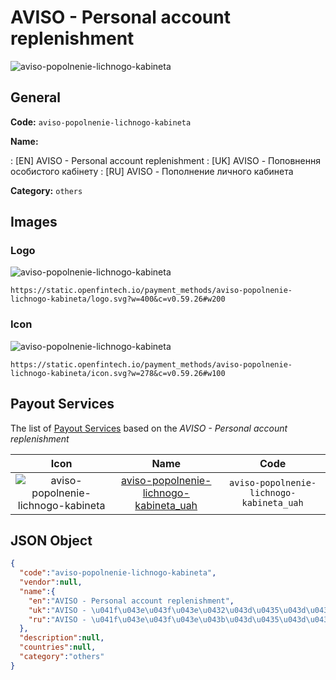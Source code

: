 
# AVISO - Personal account replenishment 
![aviso-popolnenie-lichnogo-kabineta](https://static.openfintech.io/payment_methods/aviso-popolnenie-lichnogo-kabineta/logo.svg?w=400&c=v0.59.26#w200)  

## General 
**Code:** `aviso-popolnenie-lichnogo-kabineta` 
 
**Name:** 
 
:	[EN] AVISO - Personal account replenishment 
:	[UK] AVISO - Поповнення особистого кабінету 
:	[RU] AVISO - Пополнение личного кабинета 
 
**Category:** `others` 
 

## Images 

### Logo 
![aviso-popolnenie-lichnogo-kabineta](https://static.openfintech.io/payment_methods/aviso-popolnenie-lichnogo-kabineta/logo.svg?w=400&c=v0.59.26#w200)  

```
https://static.openfintech.io/payment_methods/aviso-popolnenie-lichnogo-kabineta/logo.svg?w=400&c=v0.59.26#w200
```  

### Icon 
![aviso-popolnenie-lichnogo-kabineta](https://static.openfintech.io/payment_methods/aviso-popolnenie-lichnogo-kabineta/icon.svg?w=278&c=v0.59.26#w100)  

```
https://static.openfintech.io/payment_methods/aviso-popolnenie-lichnogo-kabineta/icon.svg?w=278&c=v0.59.26#w100
```  

## Payout Services 
 
The list of [Payout Services](/payout-services/) based on the _AVISO - Personal account replenishment_ 

|Icon|Name|Code| 
|:---:|:---:|:---:| 
|![aviso-popolnenie-lichnogo-kabineta](https://static.openfintech.io/payout_methods/aviso-popolnenie-lichnogo-kabineta/icon.svg?w=278&c=v0.59.26#w40) |[aviso-popolnenie-lichnogo-kabineta_uah](/payout-services/aviso-popolnenie-lichnogo-kabineta_uah/)|`aviso-popolnenie-lichnogo-kabineta_uah`| 
 

## JSON Object 

```json
{
  "code":"aviso-popolnenie-lichnogo-kabineta",
  "vendor":null,
  "name":{
    "en":"AVISO - Personal account replenishment",
    "uk":"AVISO - \u041f\u043e\u043f\u043e\u0432\u043d\u0435\u043d\u043d\u044f \u043e\u0441\u043e\u0431\u0438\u0441\u0442\u043e\u0433\u043e \u043a\u0430\u0431\u0456\u043d\u0435\u0442\u0443",
    "ru":"AVISO - \u041f\u043e\u043f\u043e\u043b\u043d\u0435\u043d\u0438\u0435 \u043b\u0438\u0447\u043d\u043e\u0433\u043e \u043a\u0430\u0431\u0438\u043d\u0435\u0442\u0430"
  },
  "description":null,
  "countries":null,
  "category":"others"
}
```  
